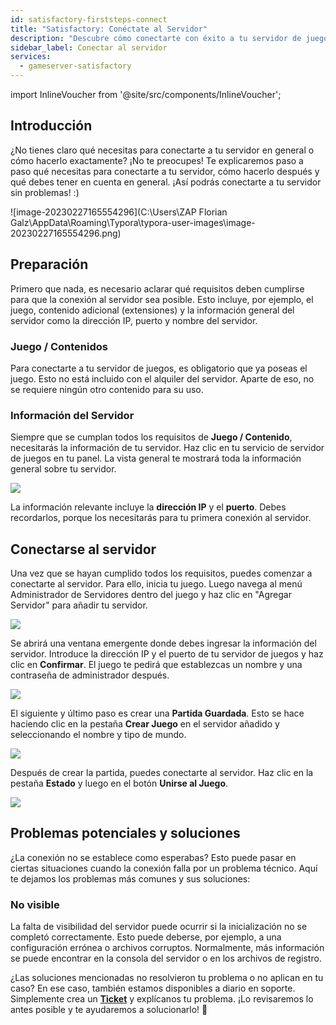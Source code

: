 ```yaml
---
id: satisfactory-firststeps-connect
title: "Satisfactory: Conéctate al Servidor"
description: "Descubre cómo conectarte con éxito a tu servidor de juegos entendiendo los requisitos y pasos necesarios → Aprende más ahora"
sidebar_label: Conectar al servidor
services:
  - gameserver-satisfactory
---
```


import InlineVoucher from '@site/src/components/InlineVoucher';

## Introducción

¿No tienes claro qué necesitas para conectarte a tu servidor en general o cómo hacerlo exactamente? ¡No te preocupes! Te explicaremos paso a paso qué necesitas para conectarte a tu servidor, cómo hacerlo después y qué debes tener en cuenta en general. ¡Así podrás conectarte a tu servidor sin problemas! :)

![image-20230227165554296](C:\Users\ZAP Florian Galz\AppData\Roaming\Typora\typora-user-images\image-20230227165554296.png)

<InlineVoucher />

## Preparación

Primero que nada, es necesario aclarar qué requisitos deben cumplirse para que la conexión al servidor sea posible. Esto incluye, por ejemplo, el juego, contenido adicional (extensiones) y la información general del servidor como la dirección IP, puerto y nombre del servidor.



### Juego / Contenidos

Para conectarte a tu servidor de juegos, es obligatorio que ya poseas el juego. Esto no está incluido con el alquiler del servidor. Aparte de eso, no se requiere ningún otro contenido para su uso.



### Información del Servidor

Siempre que se cumplan todos los requisitos de **Juego / Contenido**, necesitarás la información de tu servidor. Haz clic en tu servicio de servidor de juegos en tu panel. La vista general te mostrará toda la información general sobre tu servidor.

![](https://screensaver01.zap-hosting.com/index.php/s/wYgykBmWqtynSm4/preview)

La información relevante incluye la **dirección IP** y el **puerto**. Debes recordarlos, porque los necesitarás para tu primera conexión al servidor.



## Conectarse al servidor

Una vez que se hayan cumplido todos los requisitos, puedes comenzar a conectarte al servidor. Para ello, inicia tu juego. Luego navega al menú Administrador de Servidores dentro del juego y haz clic en "Agregar Servidor" para añadir tu servidor.

![](https://screensaver01.zap-hosting.com/index.php/s/E2MFTm9NskpmseS/preview)



Se abrirá una ventana emergente donde debes ingresar la información del servidor. Introduce la dirección IP y el puerto de tu servidor de juegos y haz clic en **Confirmar**. El juego te pedirá que establezcas un nombre y una contraseña de administrador después.

![](https://screensaver01.zap-hosting.com/index.php/s/fw7WsiRBqqQ9o2M/preview)



El siguiente y último paso es crear una **Partida Guardada**. Esto se hace haciendo clic en la pestaña **Crear Juego** en el servidor añadido y seleccionando el nombre y tipo de mundo.

![](https://screensaver01.zap-hosting.com/index.php/s/pDgZA5Ha56c9kJx/preview)



Después de crear la partida, puedes conectarte al servidor. Haz clic en la pestaña **Estado** y luego en el botón **Unirse al Juego**.

![](https://screensaver01.zap-hosting.com/index.php/s/Q7AeEzNz8sqYs2s/preview)



## Problemas potenciales y soluciones

¿La conexión no se establece como esperabas? Esto puede pasar en ciertas situaciones cuando la conexión falla por un problema técnico. Aquí te dejamos los problemas más comunes y sus soluciones:



### No visible

La falta de visibilidad del servidor puede ocurrir si la inicialización no se completó correctamente. Esto puede deberse, por ejemplo, a una configuración errónea o archivos corruptos. Normalmente, más información se puede encontrar en la consola del servidor o en los archivos de registro.



¿Las soluciones mencionadas no resolvieron tu problema o no aplican en tu caso? En ese caso, también estamos disponibles a diario en soporte. Simplemente crea un **[Ticket](https://zap-hosting.com/en/customer/support/)** y explícanos tu problema. ¡Lo revisaremos lo antes posible y te ayudaremos a solucionarlo! 🙂

<InlineVoucher />